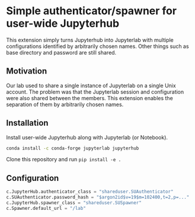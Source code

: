 # Simple authenticator/spawner for user-wide Jupyterhub

This extension simply turns Jupyterhub into Jupyterlab with multiple configurations identified by arbitrarily chosen names. Other things such as base directory and password are still shared.

## Motivation

Our lab used to share a single instance of Jupyterlab on a single Unix account. The problem was that the Jupyterlab session and configuration were also shared between the members. This extension enables the separation of them by arbitrarily chosen names.

## Installation

Install user-wide Jupyterhub along with Jupyterlab (or Notebook).

```bash
conda install -c conda-forge jupyterlab jupyterhub
```

Clone this repository and run `pip install -e .`

## Configuration

```py
c.JupyterHub.authenticator_class = "shareduser.SUAuthenticator"
c.SUAuthenticator.password_hash = "$argon2id$v=19$m=102400,t=2,p=..."
c.JupyterHub.spawner_class = "shareduser.SUSpawner"
c.Spawner.default_url = "/lab"
```
